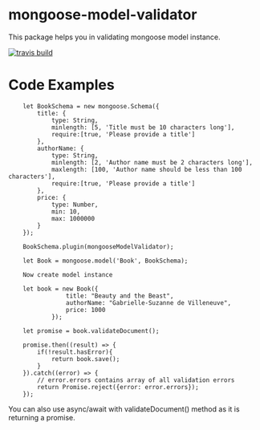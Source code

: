 # mongoose-model-validator
This package helps you in validating mongoose model instance.

[![travis build](https://img.shields.io/travis/:user/:repo.svg)](https://travis-ci.org/MuhammadAkif/mongoose-model-validator)

# Code Examples

```
    let BookSchema = new mongoose.Schema({
        title: {
            type: String,
            minlength: [5, 'Title must be 10 characters long'],
            require:[true, 'Please provide a title']
        },
        authorName: {
            type: String,
            minlength: [2, 'Author name must be 2 characters long'],
            maxlength: [100, 'Author name should be less than 100 characters'],
            require:[true, 'Please provide a title']
        },
        price: {
            type: Number,
            min: 10,
            max: 1000000
        }
    });
    
    BookSchema.plugin(mongooseModelValidator);
    
    let Book = mongoose.model('Book', BookSchema);
    
    Now create model instance
    
    let book = new Book({
                title: "Beauty and the Beast",
                authorName: "Gabrielle-Suzanne de Villeneuve",
                price: 1000
            });
            
    let promise = book.validateDocument();
    
    promise.then((result) => {
        if(!result.hasError){
            return book.save();
        }
    }).catch((error) => {
        // error.errors contains array of all validation errors
        return Promise.reject({error: error.errors}); 
    });      
```

You can also use async/await with validateDocument() method as it is returning a promise.
